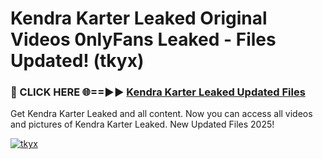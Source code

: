 # Kendra Karter Leaked Original Videos 0nlyFans Leaked - Files Updated! (tkyx)

<h3>🔴 CLICK HERE 🌐==►► <a href="https://tinyurl.com/x26r9saj" rel="nofollow">Kendra Karter Leaked Updated Files</a></h3>

Get Kendra Karter Leaked and all content. Now you can access all videos and pictures of Kendra Karter Leaked. New Updated Files 2025!

[![tkyx](https://i.imgur.com/LkgZPqh.gif)](https://tinyurl.com/x26r9saj)
